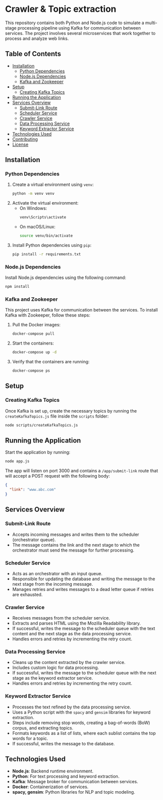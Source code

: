 # Crawler & Topic extraction

This repository contains both Python and Node.js code to simulate a multi-stage processing pipeline using Kafka for communication between services. The project involves several microservices that work together to process and analyze web links.

## Table of Contents

- [Installation](#installation)
  - [Python Dependencies](#python-dependencies)
  - [Node.js Dependencies](#nodejs-dependencies)
  - [Kafka and Zookeeper](#kafka-and-zookeeper)
- [Setup](#setup)
  - [Creating Kafka Topics](#creating-kafka-topics)
- [Running the Application](#running-the-application)
- [Services Overview](#services-overview)
  - [Submit-Link Route](#submit-link-route)
  - [Scheduler Service](#scheduler-service)
  - [Crawler Service](#crawler-service)
  - [Data Processing Service](#data-processing-service)
  - [Keyword Extractor Service](#keyword-extractor-service)
- [Technologies Used](#technologies-used)
- [Contributing](#contributing)
- [License](#license)

## Installation

### Python Dependencies

1. Create a virtual environment using `venv`:
   ```sh
   python -m venv venv
   ```
2. Activate the virtual environment:
   - On Windows:
     ```sh
     venv\Scripts\activate
     ```
   - On macOS/Linux:
     ```sh
     source venv/bin/activate
     ```
3. Install Python dependencies using `pip`:
   ```sh
   pip install -r requirements.txt
   ```

### Node.js Dependencies

Install Node.js dependencies using the following command:
```sh
npm install
```

### Kafka and Zookeeper

This project uses Kafka for communication between the services. To install Kafka with Zookeeper, follow these steps:

1. Pull the Docker images:
   ```sh
   docker-compose pull
   ```
2. Start the containers:
   ```sh
   docker-compose up -d
   ```
3. Verify that the containers are running:
   ```sh
   docker-compose ps
   ```

## Setup

### Creating Kafka Topics

Once Kafka is set up, create the necessary topics by running the `createKafkaTopics.js` file inside the `scripts` folder:
```sh
node scripts/createKafkaTopics.js
```

## Running the Application

Start the application by running:
```sh
node app.js
```
The app will listen on port 3000 and contains a `/app/submit-link` route that will accept a POST request with the following body:
```json
{
  "link": "www.abc.com"
}
```

## Services Overview

### Submit-Link Route

- Accepts incoming messages and writes them to the scheduler (orchestrator queue).
- The message contains the link and the next stage to which the orchestrator must send the message for further processing.

### Scheduler Service

- Acts as an orchestrator with an input queue.
- Responsible for updating the database and writing the message to the next stage from the incoming message.
- Manages retries and writes messages to a dead letter queue if retries are exhausted.

### Crawler Service

- Receives messages from the scheduler service.
- Extracts and parses HTML using the Mozilla Readability library.
- If successful, writes the message to the scheduler queue with the text content and the next stage as the data processing service.
- Handles errors and retries by incrementing the retry count.

### Data Processing Service

- Cleans up the content extracted by the crawler service.
- Includes custom logic for data processing.
- If successful, writes the message to the scheduler queue with the next stage as the keyword extractor service.
- Handles errors and retries by incrementing the retry count.

### Keyword Extractor Service

- Processes the text refined by the data processing service.
- Uses a Python script with the `spacy` and `gensim` libraries for keyword extraction.
- Steps include removing stop words, creating a bag-of-words (BoW) corpus, and extracting topics.
- Formats keywords as a list of lists, where each sublist contains the top words for a topic.
- If successful, writes the message to the database.

## Technologies Used

- **Node.js**: Backend runtime environment.
- **Python**: For text processing and keyword extraction.
- **Kafka**: Message broker for communication between services.
- **Docker**: Containerization of services.
- **spacy, gensim**: Python libraries for NLP and topic modeling.